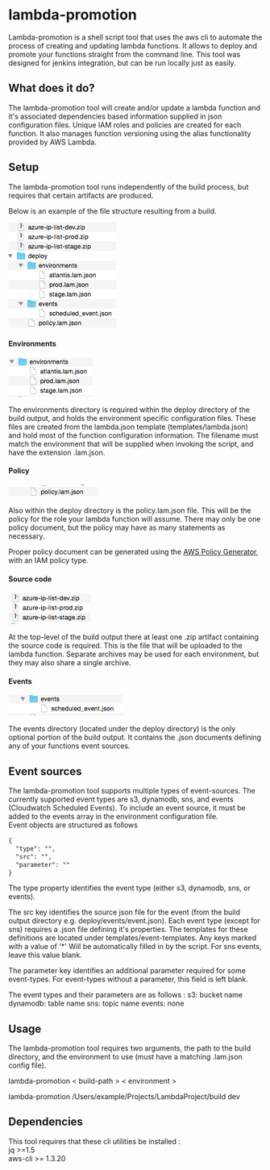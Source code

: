 # lambda-promotion

Lambda-promotion is a shell script tool that uses the aws cli to automate the process of creating and updating lambda functions.  It allows to deploy and promote your functions straight from the command line.  This tool was designed for jenkins integration, but can be run locally just as easily.  

## What does it do?

The lambda-promotion tool will create and/or update a lambda function and it's associated dependencies based information supplied in json configuration files.  Unique IAM roles and policies are created for each function.  It also manages function versioning using the alias functionality provided by AWS Lambda.

## Setup
The lambda-promotion tool runs independently of the build process, but requires that certain artifacts are produced.

Below is an example of the file structure resulting from a build.

![Build Artifacts](/images/build-artifacts.png?raw=true)

#### Environments

![Environments Directory](/images/environments.png?raw=true)

The environments directory is required within the deploy directory of the build output, and holds the environment specific configuration files.  These files are created from the lambda.json template (templates/lambda.json) and hold most of the function configuration information.  The filename must match the environment that will be supplied when invoking the script, and have the extension .lam.json.

#### Policy

![Policy.json](/images/policy.png?raw=true)

Also within the deploy directory is the policy.lam.json file.  This will be the policy for the role your lambda function will assume. There may only be one policy document, but the policy may have as many statements as necessary.

Proper policy document can be generated using the [AWS Policy Generator](http://awspolicygen.s3.amazonaws.com/policygen.html), with an IAM policy type.

#### Source code

![Source Code Artifacts](/images/source-artifacts.png?raw=true)

At the top-level of the build output there at least one .zip artifact containing the source code is required.  This is the file that will be uploaded to the lambda function.  Separate archives may be used for each environment, but they may also share a single archive.

#### Events

![Events](/images/events.png?raw=true)

The events directory (located under the deploy directory) is the only optional portion of the build output.  It contains the .json documents defining any of your functions event sources.


## Event sources

The lambda-promotion tool supports multiple types of event-sources.
The currently supported event types are s3, dynamodb, sns, and events (Cloudwatch Scheduled Events).  To include an event source, it must be added to the events array in the environment configuration file.  
Event objects are structured as follows
```
{
  "type": "",
  "src": "",
  "parameter": ""
}
```
The type property identifies the event type (either s3, dynamodb, sns, or events).  

The src key identifies the source json file for the event (from the build output directory e.g. deploy/events/event.json).  Each event type (except for sns) requires a .json file defining it's properties.  The templates for these definitions are located under templates/event-templates.  Any keys marked with a value of '*' Will be automatically filled in by the script.  For sns events, leave this value blank.

The parameter key identifies an additional parameter required for some event-types.  For event-types without a parameter, this field is left blank.  

The event types and their parameters are as follows :
s3: bucket name
dynamodb: table name
sns: topic name
events: none

## Usage

The lambda-promotion tool requires two arguments, the path to the build directory, and the environment to use (must have a matching .lam.json config file).

lambda-promotion < build-path > < environment >

lambda-promotion /Users/example/Projects/LambdaProject/build dev

## Dependencies
This tool requires that these cli utilities be installed :  
jq >=1.5  
aws-cli >= 1.3.20
